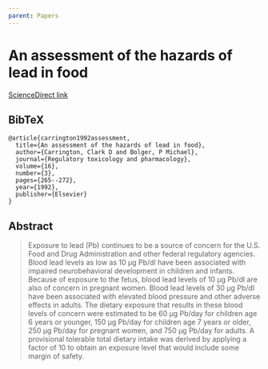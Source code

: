 ```yaml
---
parent: Papers
---
```


# An assessment of the hazards of lead in food

[ScienceDirect link](https://www.sciencedirect.com/science/article/abs/pii/027323009290006U)

## BibTeX
```
@article{carrington1992assessment,
  title={An assessment of the hazards of lead in food},
  author={Carrington, Clark D and Bolger, P Michael},
  journal={Regulatory toxicology and pharmacology},
  volume={16},
  number={3},
  pages={265--272},
  year={1992},
  publisher={Elsevier}
}
```

## Abstract

> Exposure to lead (Pb) continues to be a source of concern for the U.S. Food and Drug Administration and other federal regulatory agencies. Blood lead levels as low as 10 μg Pb/dl have been associated with impaired neurobehavioral development in children and infants. Because of exposure to the fetus, blood lead levels of 10 μg Pb/dl are also of concern in pregnant women. Blood lead levels of 30 μg Pb/dl have been associated with elevated blood pressure and other adverse effects in adults. The dietary exposure that results in these blood levels of concern were estimated to be 60 μg Pb/day for children age 6 years or younger, 150 μg Pb/day for children age 7 years or older, 250 μg Pb/day for pregnant women, and 750 μg Pb/day for adults. A provisional tolerable total dietary intake was derived by applying a factor of 10 to obtain an exposure level that would include some margin of safety.